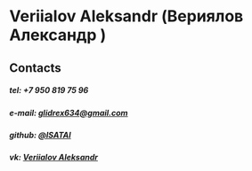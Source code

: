 # Veriialov Aleksandr (Вериялов Александр )

## Contacts

##### tel: +7 950 819 75 96
##### e-mail: glidrex634@gmail.com
##### github: [@lSATAl](https://github.com/lSATAl)
##### vk: [Veriialov Aleksandr ](https://vk.com/jiectam)
